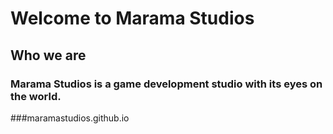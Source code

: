 # Welcome to Marama Studios

## Who we are

### Marama Studios is a game development studio with its eyes on the world.
###maramastudios.github.io
